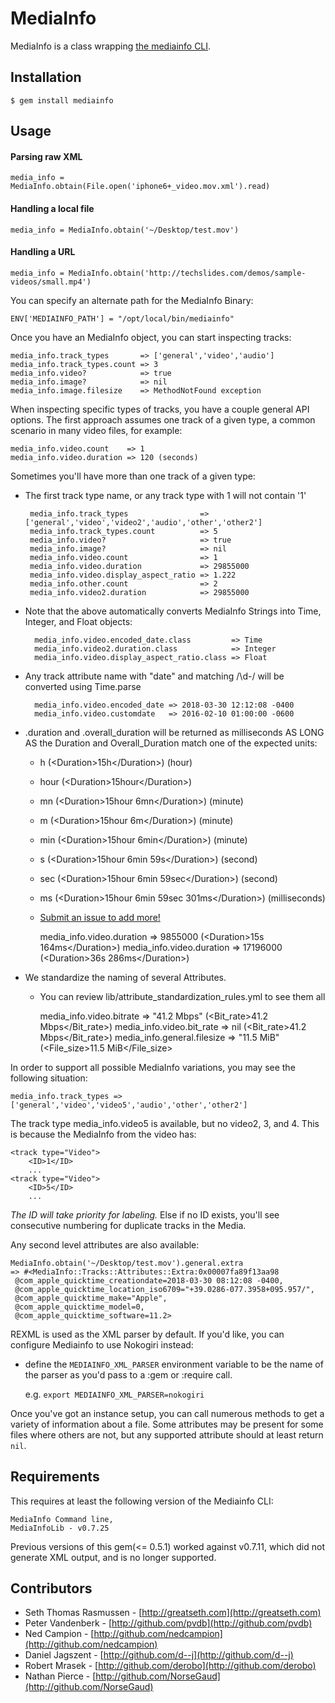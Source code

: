 # MediaInfo

MediaInfo is a class wrapping [the mediainfo CLI](http://mediainfo.sourceforge.net).

## Installation
    
    $ gem install mediainfo
    
## Usage

#### Parsing raw XML
    media_info = MediaInfo.obtain(File.open('iphone6+_video.mov.xml').read)
#### Handling a local file
    media_info = MediaInfo.obtain('~/Desktop/test.mov')
#### Handling a URL
    media_info = MediaInfo.obtain('http://techslides.com/demos/sample-videos/small.mp4')

You can specify an alternate path for the MediaInfo Binary:
    
    ENV['MEDIAINFO_PATH'] = "/opt/local/bin/mediainfo"
    
Once you have an MediaInfo object, you can start inspecting tracks:
    
    media_info.track_types       => ['general','video','audio']
    media_info.track_types.count => 3
    media_info.video?            => true
    media_info.image?            => nil
    media_info.image.filesize    => MethodNotFound exception
    
When inspecting specific types of tracks, you have a couple general API options. The 
first approach assumes one track of a given type, a common scenario in many video files, 
for example:
    
    media_info.video.count    => 1
    media_info.video.duration => 120 (seconds)
    
Sometimes you'll have more than one track of a given type:

 - The first track type name, or any track type with <ID>1</ID> will not contain '1'
       
       
        media_info.track_types                => ['general','video','video2','audio','other','other2']
        media_info.track_types.count          => 5
        media_info.video?                     => true
        media_info.image?                     => nil
        media_info.video.count                => 1
        media_info.video.duration             => 29855000
        media_info.video.display_aspect_ratio => 1.222
        media_info.other.count                => 2
        media_info.video2.duration            => 29855000

- Note that the above automatically converts MediaInfo Strings into Time, Integer, and Float objects:


        media_info.video.encoded_date.class         => Time
        media_info.video2.duration.class            => Integer
        media_info.video.display_aspect_ratio.class => Float
    
- Any track attribute name with "date" and matching /\d-/ will be converted using Time.parse

    
        media_info.video.encoded_date => 2018-03-30 12:12:08 -0400
        media_info.video.customdate   => 2016-02-10 01:00:00 -0600
    
- .duration and .overall_duration will be returned as milliseconds AS LONG AS the Duration and Overall_Duration match one of the expected units:
    - h (\<Duration>15h\</Duration>) (hour)
    - hour (\<Duration>15hour\</Duration>)
    - mn (\<Duration>15hour 6mn\</Duration>) (minute)
    - m (\<Duration>15hour 6m\</Duration>) (minute)
    - min (\<Duration>15hour 6min\</Duration>) (minute)
    - s (\<Duration>15hour 6min 59s\</Duration>) (second)
    - sec (\<Duration>15hour 6min 59sec\</Duration>) (second)
    - ms (\<Duration>15hour 6min 59sec 301ms\</Duration>) (milliseconds)
    - [Submit an issue to add more!](https://github.com/greatseth/mediainfo/issues)
    
    
        media_info.video.duration => 9855000 (\<Duration>15s 164ms\</Duration>)
        media_info.video.duration => 17196000 (\<Duration>36s 286ms\</Duration>)

- We standardize the naming of several Attributes.
    - You can review lib/attribute_standardization_rules.yml to see them all
    
    
        media_info.video.bitrate => "41.2 Mbps" (\<Bit_rate>41.2 Mbps\</Bit_rate>)
        media_info.video.bit_rate => nil (\<Bit_rate>41.2 Mbps\</Bit_rate>)
        media_info.general.filesize => "11.5 MiB" (\<File_size>11.5 MiB\</File_size>

    
In order to support all possible MediaInfo variations, you may see the following situation:

    media_info.track_types => ['general','video','video5','audio','other','other2']
    
The track type media_info.video5 is available, but no video2, 3, and 4. This is because the MediaInfo from the video has:

    <track type="Video">
        <ID>1</ID>
        ...
    <track type="Video">
        <ID>5</ID>
        ...

*The ID will take priority for labeling.* Else if no ID exists, you'll see consecutive numbering for duplicate tracks in the Media.        
        
Any second level attributes are also available:

    MediaInfo.obtain('~/Desktop/test.mov').general.extra
    => #<MediaInfo::Tracks::Attributes::Extra:0x00007fa89f13aa98
     @com_apple_quicktime_creationdate=2018-03-30 08:12:08 -0400,
     @com_apple_quicktime_location_iso6709="+39.0286-077.3958+095.957/",
     @com_apple_quicktime_make="Apple",
     @com_apple_quicktime_model=0,
     @com_apple_quicktime_software=11.2>

REXML is used as the XML parser by default. If you'd like, you can 
configure Mediainfo to use Nokogiri instead:

  * define the `MEDIAINFO_XML_PARSER` environment variable to be the 
    name of the parser as you'd pass to a :gem or :require call. 
    
    e.g. `export MEDIAINFO_XML_PARSER=nokogiri`
    
Once you've got an instance setup, you can call numerous methods to get 
a variety of information about a file. Some attributes may be present 
for some files where others are not, but any supported attribute 
should at least return `nil`.

## Requirements

This requires at least the following version of the Mediainfo CLI:
  
    MediaInfo Command line,
    MediaInfoLib - v0.7.25
  
Previous versions of this gem(<= 0.5.1) worked against v0.7.11, which did not 
generate XML output, and is no longer supported.

## Contributors

* Seth Thomas Rasmussen - [http://greatseth.com](http://greatseth.com)
* Peter Vandenberk      - [http://github.com/pvdb](http://github.com/pvdb)
* Ned Campion           - [http://github.com/nedcampion](http://github.com/nedcampion)
* Daniel Jagszent       - [http://github.com/d--j](http://github.com/d--j)
* Robert Mrasek         - [http://github.com/derobo](http://github.com/derobo)
* Nathan Pierce         - [http://github.com/NorseGaud](http://github.com/NorseGaud)